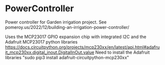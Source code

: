 # PowerController
Power controller for Garden irrigation project. See pomeroy.us/2022/12/building-an-irrigation-power-controller/

Uses the MCP23017 GPIO expansion chip with integrated I2C and the Adafruit MCP23017 python libraries
https://docs.circuitpython.org/projects/mcp230xx/en/latest/api.html#adafruit_mcp230xx.digital_inout.DigitalInOut.value
Need to install the Adafruit libraries "sudo pip3 install adafruit-circuitpython-mcp230xx"
